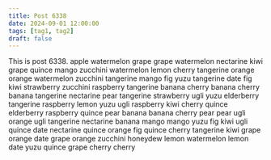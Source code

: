 ```yaml
---
title: Post 6338
date: 2024-09-01 12:00:00
tags: [tag1, tag2]
draft: false
---
```

This is post 6338.
apple
watermelon
grape
grape
watermelon
nectarine
kiwi
grape
quince
mango
zucchini
watermelon
lemon
cherry
tangerine
orange
orange
watermelon
zucchini
tangerine
mango
fig
yuzu
tangerine
date
fig
kiwi
strawberry
zucchini
raspberry
tangerine
banana
cherry
banana
cherry
banana
tangerine
nectarine
pear
tangerine
strawberry
ugli
yuzu
elderberry
tangerine
raspberry
lemon
yuzu
ugli
raspberry
kiwi
cherry
quince
elderberry
raspberry
quince
pear
banana
banana
cherry
pear
pear
ugli
orange
ugli
tangerine
nectarine
banana
mango
mango
yuzu
fig
kiwi
ugli
quince
date
nectarine
quince
orange
fig
quince
cherry
tangerine
kiwi
grape
orange
date
grape
orange
zucchini
honeydew
lemon
watermelon
lemon
date
yuzu
quince
grape
cherry
cherry
